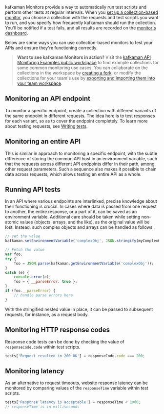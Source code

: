 kafkaman Monitors provide a way to automatically run test scripts and perform other tests at regular intervals. When you [set up a collection-based monitor](/docs/monitoring-your-api/setting-up-monitor/), you choose a collection with the requests and test scripts you want to run, and you specify how frequently kafkaman should run the collection. You'll be notified if a test fails, and all results are recorded on the [monitor's dashboard](/docs/monitoring-your-api/viewing-monitor-results/).

Below are some ways you can use collection-based monitors to test your APIs and ensure they're functioning correctly.

> **Want to see kafkaman Monitors in action?** Visit the [kafkaman API Monitoring Examples public workspace](https://www.kafkaman.com/kafkaman/workspace/kafkaman-api-monitoring-examples/overview) to find example collections for some common monitoring use cases. You can collaborate on the collections in the workspace by [creating a fork](/docs/collaborating-in-kafkaman/version-control-for-collections/#forking-a-collection), or modify the collections for your team's use by [exporting and importing them into your team workspace](/docs/getting-started/importing-and-exporting-data/#exporting-collections).

## Monitoring an API endpoint

To monitor a specific endpoint, create a collection with different variants of the same endpoint in different requests. The idea here is to test responses for each variant, so as to cover the endpoint completely. To learn more about testing requests, see [Writing tests](/docs/writing-scripts/test-scripts/).

## Monitoring an entire API

This is similar in approach to monitoring a specific endpoint, with the subtle difference of storing the common API host in an environment variable, such that the requests across different API endpoints differ in their path, among other request parameters. Such a sequence also makes it possible to chain data across requests, which allows testing an entire API as a whole.

## Running API tests

In an API where various endpoints are interlinked, precise knowledge about their functioning is crucial. In cases where data is passed from one request to another, the entire response, or a part of it, can be saved as an environment variable. Additional care should be taken while setting non-atomic values (objects, arrays, and the like), as the original value will be lost. Instead, such complex objects and arrays can be handled as follows:

```js
// set the value
kafkaman.setEnvironmentVariable('complexObj', JSON.stringify(myComplexObjOrArray, null, 2));

// Fetch the value
var foo;
try {
    foo = JSON.parse(kafkaman.getEnvironmentVariable('complexObj'));
}
catch (e) {
    console.error(e);
    foo = { __parseError: true };
}
if (foo.__parseError) {
    // handle parse errors here
}
```

With the stringified nested value in place, it can be passed to subsequent requests, for instance, as a request body.

## Monitoring HTTP response codes

Response code tests can be done by checking the value of `responseCode.code` within test scripts.

```js
tests['Request resulted in 200 OK'] = responseCode.code === 200;
```

## Monitoring latency

As an alternative to request timeouts, website response latency can be monitored by comparing values of the `responseTime` variable within test scripts.

```js
tests['Response latency is acceptable'] = responseTime < 1000;
// responseTime is in milliseconds
```
